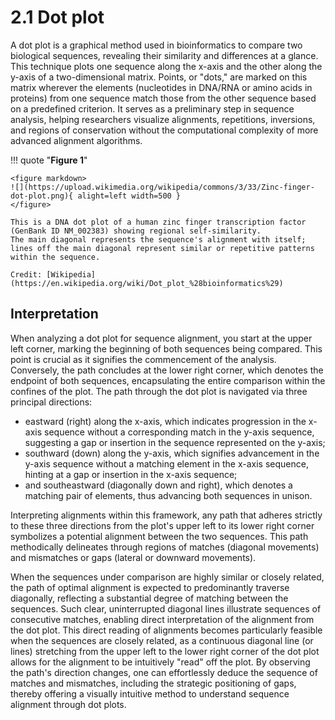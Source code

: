 # 2.1 Dot plot

A dot plot is a graphical method used in bioinformatics to compare two biological sequences, revealing their similarity and differences at a glance.
This technique plots one sequence along the x-axis and the other along the y-axis of a two-dimensional matrix.
Points, or "dots," are marked on this matrix wherever the elements (nucleotides in DNA/RNA or amino acids in proteins) from one sequence match those from the other sequence based on a predefined criterion.
It serves as a preliminary step in sequence analysis, helping researchers visualize alignments, repetitions, inversions, and regions of conservation without the computational complexity of more advanced alignment algorithms.

!!! quote "**Figure 1**"

    <figure markdown>
    ![](https://upload.wikimedia.org/wikipedia/commons/3/33/Zinc-finger-dot-plot.png){ alight=left width=500 }
    </figure>

    This is a DNA dot plot of a human zinc finger transcription factor (GenBank ID NM_002383) showing regional self-similarity.
    The main diagonal represents the sequence's alignment with itself; lines off the main diagonal represent similar or repetitive patterns within the sequence.

    Credit: [Wikipedia](https://en.wikipedia.org/wiki/Dot_plot_%28bioinformatics%29)

## Interpretation

When analyzing a dot plot for sequence alignment, you start at the upper left corner, marking the beginning of both sequences being compared.
This point is crucial as it signifies the commencement of the analysis.
Conversely, the path concludes at the lower right corner, which denotes the endpoint of both sequences, encapsulating the entire comparison within the confines of the plot.
The path through the dot plot is navigated via three principal directions:

-   eastward (right) along the x-axis, which indicates progression in the x-axis sequence without a corresponding match in the y-axis sequence, suggesting a gap or insertion in the sequence represented on the y-axis;
-   southward (down) along the y-axis, which signifies advancement in the y-axis sequence without a matching element in the x-axis sequence, hinting at a gap or insertion in the x-axis sequence;
-   and southeastward (diagonally down and right), which denotes a matching pair of elements, thus advancing both sequences in unison.

Interpreting alignments within this framework, any path that adheres strictly to these three directions from the plot's upper left to its lower right corner symbolizes a potential alignment between the two sequences.
This path methodically delineates through regions of matches (diagonal movements) and mismatches or gaps (lateral or downward movements).

When the sequences under comparison are highly similar or closely related, the path of optimal alignment is expected to predominantly traverse diagonally, reflecting a substantial degree of matching between the sequences.
Such clear, uninterrupted diagonal lines illustrate sequences of consecutive matches, enabling direct interpretation of the alignment from the dot plot.
This direct reading of alignments becomes particularly feasible when the sequences are closely related, as a continuous diagonal line (or lines) stretching from the upper left to the lower right corner of the dot plot allows for the alignment to be intuitively "read" off the plot.
By observing the path's direction changes, one can effortlessly deduce the sequence of matches and mismatches, including the strategic positioning of gaps, thereby offering a visually intuitive method to understand sequence alignment through dot plots.
